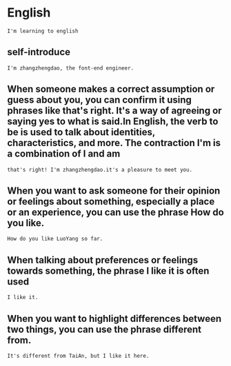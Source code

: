 # English

    I'm learning to english

## self-introduce

    I'm zhangzhengdao, the font-end engineer.

## When someone makes a correct assumption or guess about you, you can confirm it using phrases like that's right. It's a way of agreeing or saying yes to what is said.In English, the verb to be is used to talk about identities, characteristics, and more. The contraction I'm is a combination of I and am

    that's right! I'm zhangzhengdao.it's a pleasure to meet you.

## When you want to ask someone for their opinion or feelings about something, especially a place or an experience, you can use the phrase How do you like.

    How do you like LuoYang so far.

## When talking about preferences or feelings towards something, the phrase I like it is often used

    I like it.

## When you want to highlight differences between two things, you can use the phrase different from.

    It's different from TaiAn, but I like it here.
